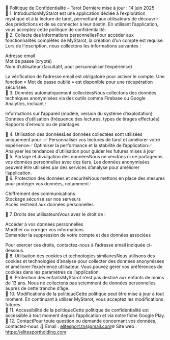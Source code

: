 📜 Politique de Confidentialité – Tarot Dernière mise à jour : 14 juin 2025   
🔹 1. IntroductionMyStarot est une application dédiée à l’exploration mystique et à la lecture de tarot, permettant aux utilisateurs de découvrir des prédictions et de se connecter à leur destin. En utilisant l’application, vous acceptez cette politique de confidentialité.  
🔹 2. Collecte des informations personnellesPour accéder aux fonctionnalités complètes de MyStarot, la création d’un compte est requise. Lors de l’inscription, nous collectons les informations suivantes :  

Adresse email  
Mot de passe (crypté)  
Nom d’utilisateur (facultatif, pour personnaliser l’expérience)

La vérification de l’adresse email est obligatoire pour activer le compte. Une fonction « Mot de passe oublié » est disponible pour une récupération sécurisée.  
🔹 3. Données automatiquement collectéesNous collectons des données techniques anonymisées via des outils comme Firebase ou Google Analytics, incluant :  

Informations sur l’appareil (modèle, version du système d’exploitation)  
Données d’utilisation (fréquence des lectures, types de tirages effectués)  
Rapports d’erreurs ou de plantages

🔹 4. Utilisation des donnéesLes données collectées sont utilisées uniquement pour :✅ Personnaliser vos lectures de tarot et améliorer votre expérience✅ Optimiser la performance et la stabilité de l’application✅ Analyser les tendances d’utilisation pour guider les futures mises à jour  
🔹 5. Partage et divulgation des donnéesNous ne vendons ni ne partageons vos données personnelles avec des tiers. Les données anonymisées peuvent être utilisées par des services d’analyse pour améliorer l’application.  
🔹 6. Protection des données et sécuritéNous mettons en place des mesures pour protéger vos données, notamment :  

Chiffrement des communications  
Stockage sécurisé sur nos serveurs  
Accès restreint aux données personnelles

🔹 7. Droits des utilisateursVous avez le droit de :  

Accéder à vos données personnelles  
Modifier ou corriger vos informations  
Demander la suppression de votre compte et des données associées

Pour exercer ces droits, contactez-nous à l’adresse email indiquée ci-dessous.  
🔹 8. Utilisation des cookies et technologies similairesNous utilisons des cookies et technologies d’analyse pour collecter des données anonymisées et améliorer l’expérience utilisateur. Vous pouvez gérer vos préférences de cookies dans les paramètres de l’application.  
🔹 9. Protection des enfantsMyStarot n’est pas destiné aux enfants de moins de 13 ans. Nous ne collectons pas sciemment de données personnelles auprès de cette tranche d’âge.  
🔹 10. Modifications de la politiqueCette politique peut être mise à jour à tout moment. En continuant à utiliser MyStarot, vous acceptez les modifications futures.  
🔹 11. Accessibilité de la politiqueCette politique de confidentialité est accessible à tout moment depuis l’application et via notre fiche Google Play.  
🔹 12. ContactPour toute question ou demande concernant vos données, contactez-nous :📧 Email : elitesport.tn@gmail.com🌐 Site web : https://elitesportholding.com
